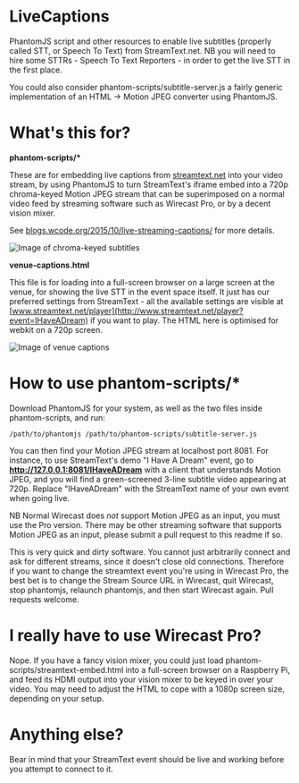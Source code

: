 # LiveCaptions
PhantomJS script and other resources to enable live subtitles (properly called STT, or Speech To Text) from StreamText.net. NB you will need to hire some STTRs - Speech To Text Reporters - in order to get the live STT in the first place.

You could also consider phantom-scripts/subtitle-server.js a fairly generic implementation of an HTML -> Motion JPEG converter using PhantomJS.

# What's this for?
<b>phantom-scripts/*</b>

These are for embedding live captions from [streamtext.net](http://streamtext.net) into your video stream, by using PhantomJS to turn StreamText's iframe embed into a 720p chroma-keyed Motion JPEG stream that can be superimposed on a normal video feed by streaming software such as Wirecast Pro, or by a decent vision mixer.

See [blogs.wcode.org/2015/10/live-streaming-captions/](http://blogs.wcode.org/2015/10/live-streaming-captions/) for more details.

![Image of chroma-keyed subtitles](http://blogs.wcode.org/wp-content/uploads/2015/10/phantomjs-webpage-1024x655.png)


<b>venue-captions.html</b>

This file is for loading into a full-screen browser on a large screen at the venue, for showing the live STT in the event space itself. It just has our preferred settings from StreamText - all the available settings are visible at [www.streamtext.net/player](http://www.streamtext.net/player?event=IHaveADream) if you want to play. The HTML here is optimised for webkit on a 720p screen.

![Image of venue captions](http://blogs.wcode.org/wp-content/uploads/2015/10/Screen-Shot-2015-10-05-at-13.49.23-1024x570.png)

# How to use phantom-scripts/*

Download PhantomJS for your system, as well as the two files inside phantom-scripts, and run:


`/path/to/phantomjs /path/to/phantom-scripts/subtitle-server.js`

You can then find your Motion JPEG stream at localhost port 8081. For instance, to use StreamText's demo "I Have A Dream" event, go to <b>http://127.0.0.1:8081/IHaveADream</b> with a client that understands Motion JPEG, and you will find a green-screened 3-line subtitle video appearing at 720p. Replace "IHaveADream" with the StreamText name of your own event when going live.

NB Normal Wirecast does *not* support Motion JPEG as an input, you must use the Pro version. There may be other streaming software that supports Motion JPEG as an input, please submit a pull request to this readme if so.

This is very quick and dirty software. You cannot just arbitrarily connect and ask for different streams, since it doesn't close old connections. Therefore if you want to change the streamtext event you're using in Wirecast Pro, the best bet is to change the Stream Source URL in Wirecast, quit Wirecast, stop phantomjs, relaunch phantomjs, and then start Wirecast again. Pull requests welcome.

# I really have to use Wirecast Pro?
Nope. If you have a fancy vision mixer, you could just load phantom-scripts/streamtext-embed.html into a full-screen browser on a Raspberry Pi, and feed its HDMI output into your vision mixer to be keyed in over your video. You may need to adjust the HTML to cope with a 1080p screen size, depending on your setup.

# Anything else?
Bear in mind that your StreamText event should be live and working before you attempt to connect to it.